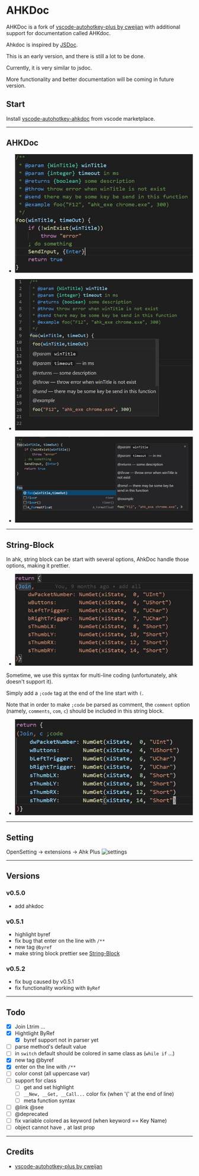 # AHKDoc
AHKDoc is a fork of [vscode-autohotkey-plus by cweijan](https://marketplace.visualstudio.com/items?itemName=cweijan.vscode-autohotkey-plus) with additional support for documentation called AHKdoc.

Ahkdoc is inspired by [JSDoc](https://jsdoc.app/index.html). 

This is an early version, and there is still a lot to be done.

Currently, it is very similar to jsdoc.

More functionality and better documentation will be coming in future version.


## Start

Install  [vscode-autohotkey-ahkdoc](https://marketplace.visualstudio.com/items?itemName=bhbbbbb.vscode-autohotkey-ahkdoc) from vscode marketplace.

---
## AHKDoc

- ![ahkdoc](image/ahkdoc.jpg)

- ![ahkdoc_hover](image/ahkdoc_hover.png)

- ![ahkCompletion](image/autoCompletion.jpg)

---
## String-Block


In ahk, string block can be start with several options, AhkDoc handle those options, making
it prettier.

- ![stringblock without code](image/stringblock.jpg)

Sometime, we use this syntax for multi-line
coding (unfortunately, ahk doesn't support it).

Simply add a `;code` tag at the end of the line start with `(`.

Note that in order to make `;code` be parsed as comment, the `comment` option (namely, `comments`, `com`, `c`) should be included in this string block.



- ![stringblock with code](image/stringblockCode.jpg)
---


## Setting

OpenSetting -> extensions -> Ahk Plus
![settings](image/settings.jpg)

---
## Versions
### v0.5.0
- add ahkdoc

### v0.5.1
- highlight byref
- fix bug that enter on the line with `/**`
- new tag `@byref`
- make string block prettier see [String-Block](#String-Block)

### v0.5.2
- fix bug caused by v0.5.1
- fix functionality working with `ByRef`

---

## Todo

- [x] Join Ltrim ...
- [x] Hightlight ByRef
	- [x] byref support not in parser yet
- [ ] parse method's default value
- [ ] in `switch` default should be colored in same class as (`while if` ...)
- [x] new tag @byref
- [x] enter on the line with `/**`
- [ ] color const (all uppercase var)
- [ ] support for class
	- [ ] get and set highlight
	- [ ] `__New, __Get, __Call...` color fix (when '{' at the end of line)
	- [ ] meta function syntax
- [ ] @link @see
- [ ] @deprecated
- [ ] fix variable colored as keyword (when keyword == Key Name)
- [ ] object cannot have `,` at last prop

---
## Credits
- [vscode-autohotkey-plus by cweijan](https://marketplace.visualstudio.com/items?itemName=cweijan.vscode-autohotkey-plus)
